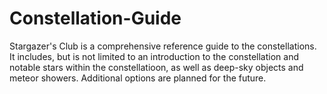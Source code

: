 # Constellation-Guide
Stargazer's Club is a comprehensive reference guide to the constellations. It includes, but 
is not limited to an introduction to the constellation and notable stars within the constellatioon,
as well as deep-sky objects and meteor showers. Additional options are planned for the future.
